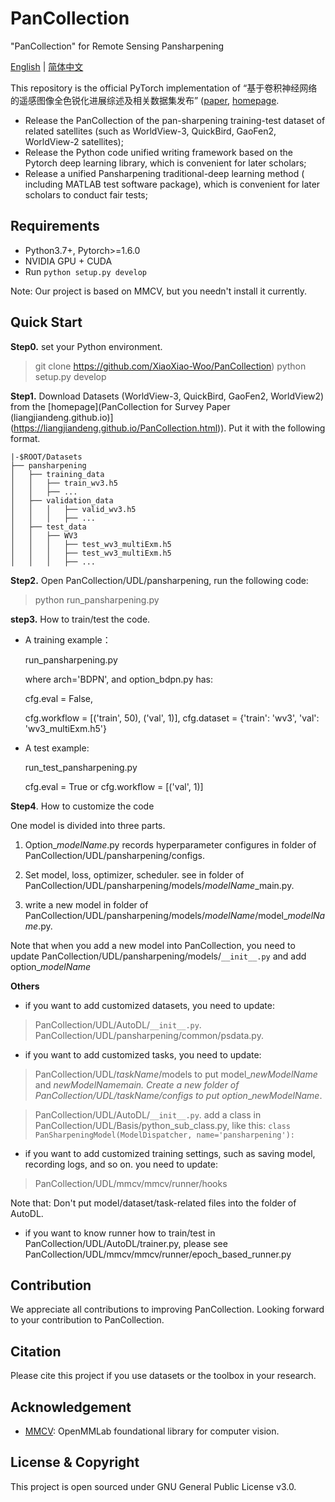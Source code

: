 # PanCollection
"PanCollection" for Remote Sensing Pansharpening

[English](https://github.com/XiaoXiao-Woo/PanCollection/edit/dev/README.md) | [简体中文](https://github.com/XiaoXiao-Woo/PanCollection/edit/dev/README_zh.md)

This repository is the official PyTorch implementation of “基于卷积神经网络的遥感图像全色锐化进展综述及相关数据集发布” ([paper](), [homepage](https://liangjiandeng.github.io/PanCollection.html).

* Release the PanCollection of the pan-sharpening training-test dataset of related satellites (such as WorldView-3, QuickBird, GaoFen2, WorldView-2 satellites); 
* Release the Python code unified writing framework based on the Pytorch deep learning library, which is convenient for later scholars;
* Release a unified Pansharpening traditional-deep learning method ( including MATLAB test software package), which is convenient for later scholars to conduct fair tests;

## Requirements
* Python3.7+, Pytorch>=1.6.0
* NVIDIA GPU + CUDA
* Run `python setup.py develop`

Note: Our project is based on MMCV, but you needn't install it currently.

## Quick Start
**Step0.** set your Python environment.

>git clone https://github.com/XiaoXiao-Woo/PanCollection)
python setup.py develop

**Step1.**
Download Datasets (WorldView-3, QuickBird, GaoFen2, WorldView2) from the [homepage](PanCollection for Survey Paper (liangjiandeng.github.io)](https://liangjiandeng.github.io/PanCollection.html)). Put it with the following format.

```
|-$ROOT/Datasets
├── pansharpening
│   ├── training_data
│   │   ├── train_wv3.h5
│   │   ├── ...
│   ├── validation_data
│   │   │   ├── valid_wv3.h5
│   │   │   ├── ...
│   ├── test_data
│   │   ├── WV3
│   │   │   ├── test_wv3_multiExm.h5
│   │   │   ├── test_wv3_multiExm.h5
│   │   │   ├── ...
```

**Step2.** Open PanCollection/UDL/pansharpening,  run the following code:

> python run_pansharpening.py

**step3.** How to train/test the code.

* A training example：

	run_pansharpening.py
  
	where arch='BDPN', and option_bdpn.py has: 
  
	cfg.eval = False, 
  
	cfg.workflow = [('train', 50), ('val', 1)], cfg.dataset = {'train': 'wv3', 'val': 'wv3_multiExm.h5'}
	
* A test example:

	run_test_pansharpening.py
  
	cfg.eval = True or cfg.workflow = [('val', 1)]

**Step4**. How to customize the code

One model is divided into three parts.

1. Option_*modelName*.py records hyperparameter configures in folder of PanCollection/UDL/pansharpening/configs.

2. Set model, loss, optimizer, scheduler. see in folder of PanCollection/UDL/pansharpening/models/*modelName*_main.py.

3. write a new model in folder of PanCollection/UDL/pansharpening/models/*modelName*/model_*modelName*.py.

Note that when you add a new model into PanCollection, you need to update  PanCollection/UDL/pansharpening/models/`__init__.py` and add option_*modelName*

**Others**
* if you want to add customized datasets, you need to update:

>PanCollection/UDL/AutoDL/`__init__.py`.
>PanCollection/UDL/pansharpening/common/psdata.py.

* if you want to add customized tasks, you need to update:

> PanCollection/UDL/*taskName*/models to put model_*newModelName* and *newModelName*_main.
> Create a new folder of PanCollection/UDL/*taskName*/configs to put option__*newModelName*.

>PanCollection/UDL/AutoDL/`__init__.py`.
>add a class in PanCollection/UDL/Basis/python_sub_class.py, like this:
```class PanSharpeningModel(ModelDispatcher, name='pansharpening'):```

* if you want to add customized training settings, such as saving model, recording logs, and so on. you need to update:

> PanCollection/UDL/mmcv/mmcv/runner/hooks

Note that: Don't put model/dataset/task-related files into the folder of AutoDL.

* if you want to know runner how to train/test in PanCollection/UDL/AutoDL/trainer.py, please see PanCollection/UDL/mmcv/mmcv/runner/epoch_based_runner.py


## Contribution
We appreciate all contributions to improving PanCollection. Looking forward to your contribution to PanCollection.


## Citation
Please cite this project if you use datasets or the toolbox in your research.
> 


## Acknowledgement
- [MMCV](https://github.com/open-mmlab/mmcv): OpenMMLab foundational library for computer vision.

## License & Copyright
This project is open sourced under GNU General Public License v3.0.

